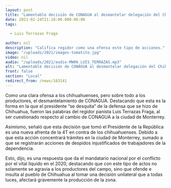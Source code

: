 ```yaml
---
layout: post
title: "Lamentable decisión de CONAGUA al desmantelar delegación del Chihuahua"
date: 2021-02-24T21:18:00.000-06:00
tags:
  
  - Luis Terrazas Fraga
  
author: nil
description: "Califica regidor como una ofensa este tipo de acciones."
image: "/uploads/2021/images-tomatito.jpg"
video: nil
audio: "/uploads/2021/audio-MW06_LUIS_TERRAZAS.mp3"
alt: "Lamentable decisión de CONAGUA al desmantelar delegación del Chihuahua"
front: false
section: "Local"
redirect_from: /news/183141
---
```


Como una clara ofensa a los chihuahuenses, pero sobre todo a los productores, el desmantelamiento de CONAGUA. Destacando que esta es la forma en la que el presidente “se desquita” de la defensa que se hizo de Chihuahua, fueron las palabras del regidor panista Luis Terrazas Fraga, al ser cuestionado respecto al cambio de CONAGUA a la ciudad de Monterrey.

Asimismo, señaló que esta decisión que tomó el Presidente de la República es una nueva afrenta de la 4T en contra de los chihuahuenses. Debido a que esta acción concentrará trámites en la ciudad de Monterrey, sumado a que se registrarán acciones de despidos injustificados de trabajadores de la dependencia.

Esto, dijo, es una respuesta que da el mandatario nacional por el conflicto por el vital líquido en el 2020, destacando que con este tipo de actos no solamente se agravia a los productores del campo, sino que ofende e insulta al pueblo de Chihuahua al tomar una decisión unilateral que a todas luces, afectará gravemente la producción de la zona.